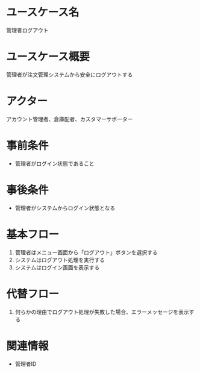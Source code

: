 # ユースケース名
管理者ログアウト

# ユースケース概要
管理者が注文管理システムから安全にログアウトする

# アクター
アカウント管理者、倉庫配者、カスタマーサポーター

# 事前条件
- 管理者がログイン状態であること

# 事後条件
- 管理者がシステムからログイン状態となる

# 基本フロー
1. 管理者はメニュー画面から「ログアウト」ボタンを選択する
2. システムはログアウト処理を実行する
3. システムはログイン画面を表示する


# 代替フロー
1. 何らかの理由でログアウト処理が失敗した場合、エラーメッセージを表示する

# 関連情報
- 管理者ID